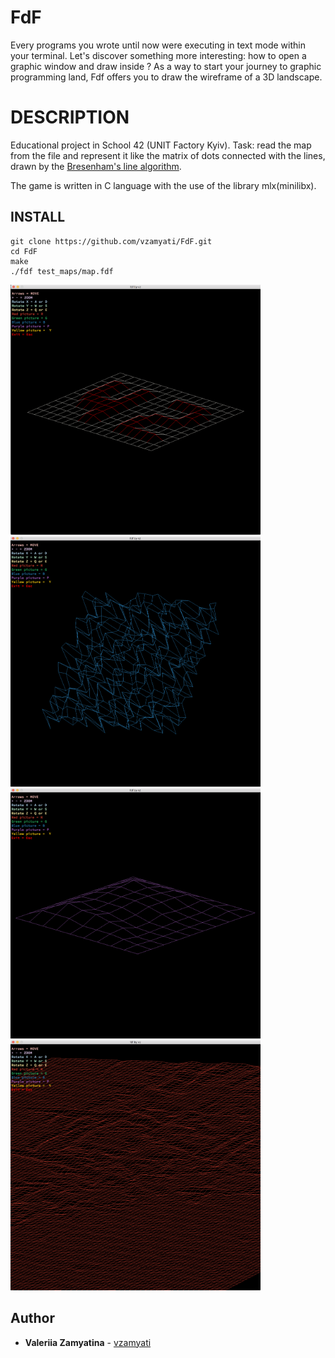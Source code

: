 # FdF

Every programs you wrote until now were executing in text mode within your terminal. Let's discover something more interesting: how to open a graphic window and draw inside ? As a way to start your journey to graphic programming land, Fdf offers you to draw the wireframe of a 3D landscape.

# DESCRIPTION

Educational project in School 42 (UNIT Factory Kyiv).
Task: read the map from the file and represent it like the matrix of dots connected with the lines, drawn by the [Bresenham's line algorithm](https://en.wikipedia.org/wiki/Bresenham%27s_line_algorithm).

The game is written in C language with the use of the library mlx(minilibx).

## INSTALL

```
git clone https://github.com/vzamyati/FdF.git
cd FdF
make
./fdf test_maps/map.fdf
```
<img src="https://github.com/vzamyati/FdF/blob/master/pictures/42_fdf.png?raw=true" width="400" height="400" /> <img src="https://github.com/vzamyati/FdF/blob/master/pictures/blue.png?raw=true" width="400" height="400" />
<img src="https://github.com/vzamyati/FdF/blob/master/pictures/purple.png?raw=true" width="400" height="400" /> <img src="https://github.com/vzamyati/FdF/blob/master/pictures/red.png?raw=true" width="400" height="400" />
## Author

*  **Valeriia Zamyatina** - [vzamyati](https://github.com/vzamyati/)
